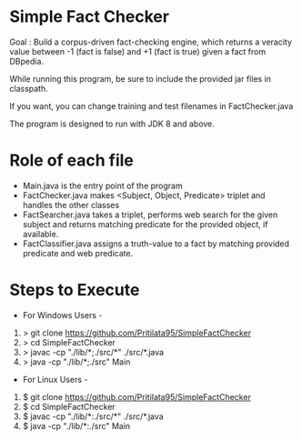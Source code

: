 # Simple Fact Checker

Goal : Build a corpus-driven fact-checking engine, which returns a veracity value between -1 (fact is false) and +1 (fact is true) given a fact from DBpedia.

While running this program, be sure to include the provided jar files in classpath. 

If you want, you can change training and test filenames in FactChecker.java

The program is designed to run with JDK 8 and above. 

# Role of each file
* Main.java is the entry point of the program 
* FactChecker.java makes <Subject, Object, Predicate> triplet and handles the other classes
* FactSearcher.java takes a triplet, performs web search for the given subject and returns matching predicate for the provided object, if available. 
* FactClassifier.java assigns a truth-value to a fact by matching provided predicate and web predicate. 

# Steps to Execute
* For Windows Users - 
1. &gt; git clone https://github.com/Pritilata95/SimpleFactChecker
2. &gt; cd SimpleFactChecker
3. &gt; javac -cp "./lib/\*;./src/\*" ./src/\*.java
4. &gt; java -cp "./lib/\*;./src" Main

* For Linux Users - 
1. $ git clone https://github.com/Pritilata95/SimpleFactChecker
2. $ cd SimpleFactChecker
3. $ javac -cp "./lib/\*:./src/\*" ./src/\*.java
4. $ java -cp "./lib/\*:./src" Main
